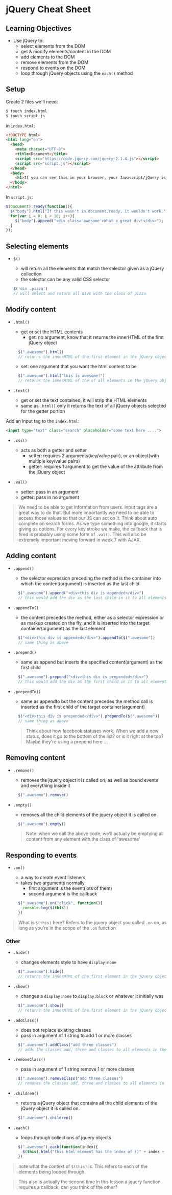 # jQuery Cheat Sheet

## Learning Objectives
- Use jQuery to:
  - select elements from the DOM
  - get & modify elements/content in the DOM
  - add elements to the DOM
  - remove elements from the DOM
  - respond to events on the DOM
  - loop through jQuery objects using the `each()` method

## Setup
Create 2 files we'll need:

```bash
$ touch index.html
$ touch script.js
```

in `index.html`:

```html
<!DOCTYPE html>
<html lang="en">
  <head>
    <meta charset="UTF-8">
    <title>Document</title>
    <script src="https://code.jquery.com/jquery-2.1.4.js"></script>
    <script src="script.js"></script>
  </head>
  <body>
    <h1>If you can see this in your browser, your Javascript/jQuery is not working!</h1>
  </body>
</html>
```

In `script.js`:

```js
$(document).ready(function(){
  $("body").html("If this wasn't in document.ready, it wouldn't work.");
  for(var i = 0; i < 10; i++){
    $("body").append("<div class='awesome'>What a great div!</div>");
  }
});
```
## Selecting elements

- `$()`
  - will return all the elements that match the selector given as a jQuery collection
  - the selector can be any valid CSS selector

  ```javascript
  $('div .pizza')
  // will select and return all divs with the class of pizza
  ```

## Modify content

- `.html()`
  - get or set the HTML contents
    - get: no argument, know that it returns the innerHTML of the first jQuery object

  ```javascript
    $(".awesome").html()
    // returns the innerHTML of the first element in the jQuery object
  ```

    - set: one argument that you want the html content to be

  ```javascript
    $(".awesome").html("this is awesome!")
    // returns the innerHTML of the of all elements in the jQuery object to be "this is awesome!"
  ```

- `.text()`
  - get or set the text contained, it will strip the HTML elements
  - same as `.html()` only it returns the text of all jQuery objects selected for the getter portion

Add an input tag to the `index.html`:

```html
<input type="text" class="search" placeholder="some text here ....">
```

- `.css()`
  - acts as both a getter and setter
    - setter: requires 2 arguments(key/value pair), or an object(with multiple key/value pairs)
    - getter: requires 1 argument to get the value of the attribute from the jQuery object

- `.val()`
  - setter: pass in an argument
  - getter: pass in no argument

> We need to be able to get information from users. Input tags are a great way to do that. But more importantly we need to be able to access those values so that our JS can act on it. Think about auto complete on search forms. As we type something into google, it starts giving us options. For every key stroke we make, the callback that is fired is probably using some form of `.val()`. This will also be extremely important moving forward in week 7 with AJAX.

## Adding content

- `.append()`
  - the selector expression preceding the method is the container into which the content(argument) is inserted as the last child

  ```javascript
    $(".awesome").append("<div>this div is appended</div>")
    // this would add the div as the last child in it to all elements with class awesome
  ```

- `.appendTo()`
  - the content precedes the method, either as a selector expression or as markup created on the fly, and it is inserted into the target container(argument) as the last element

  ```javascript
    $("<div>this div is appended</div>").appendTo($(".awesome"))
    // same thing as above
  ```

- `.prepend()`
  - same as append but inserts the specified content(argument) as the first child

  ```javascript
    $(".awesome").prepend("<div>this div is prepended</div>")
    // this would add the div as the first child in it to all elements with class awesome
  ```

- `.prependTo()`
  - same as appendto but the content precedes the method call is inserted as the first child of the target container(argument)

  ```javascript
    $("<div>this div is prepended</div>").prependTo($(".awesome"))
    // same thing as above
  ```

  > Think about how facebook statuses work. When we add a new status, does it go to the bottom of the list? or is it right at the top? Maybe they're using a prepend here ...

## Removing content

- `.remove()`
  - removes the jquery object it is called on, as well as bound events and everything inside it

  ```javascript
    $(".awesome").remove()
  ```

- `.empty()`
  - removes all the child elements of the jquery object it is called on

  ```javascript
    $(".awesome").empty()
  ```

  > Note: when we call the above code, we'll actually be emptying all content from any element with the class of 'awesome'

## Responding to events

- `.on()`
  - a way to create event listeners
  - takes two arguments normally
    - first argument is the event(lots of them)
    - second argument is the callback

  ```javascript
    $(".awesome").on("click", function(){
      console.log($(this))
    })
  ```

> What is `$(this)` here? Refers to the jquery object you called `.on` on, as long as you're in the scope of the `.on` function

### Other
- `.hide()`
  - changes elements style to have `display:none`

  ```javascript
    $(".awesome").hide()
    // returns the innerHTML of the first element in the jQuery object
  ```

- `.show()`
  - changes a `display:none` to `display:block` or whatever it initially was

  ```javascript
    $(".awesome").show()
    // returns the innerHTML of the first element in the jQuery object
  ```

- `.addClass()`
  - does not replace existing classes
  - pass in argument of 1 string to add 1 or more classes

  ```javascript
    $(".awesome").addClass("add three classes")
    // adds the classes add, three and classes to all elements in the jQuery object returned
  ```

- `.removeClass()`
  - pass in argument of 1 string remove 1 or more classes

  ```javascript
    $(".awesome").removeClass("add three classes")
    // removes the classes add, three and classes to all elements in the jQuery object selected
  ```

- `.children()`
  - returns a jQuery object that contains all the child elements of the jQuery object it is called on.

  ```javascript
    $(".awesome").children()
  ```


- `.each()`
  - loops through collections of jquery objects

  ```javascript
    $(".awesome").each(function(index){
      $(this).html("this html element has the index of ()" + index + ") in the each function")
    })
  ```

> note what the context of `$(this)` is. This refers to each of the elements being looped through.

> This also is actually the second time in this lesson a jquery function requires a callback, can you think of the other?
